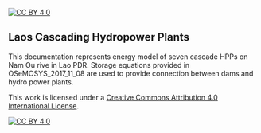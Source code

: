 [![CC BY 4.0][cc-by-shield]][cc-by]


Laos Cascading Hydropower Plants
------------------------------------

This documentation represents energy model of seven cascade HPPs on Nam Ou rive in Lao PDR. Storage equations provided in OSeMOSYS_2017_11_08 are used to provide connection between dams and hydro power plants.






This work is licensed under a
[Creative Commons Attribution 4.0 International License][cc-by].

[![CC BY 4.0][cc-by-image]][cc-by]

[cc-by]: http://creativecommons.org/licenses/by/4.0/
[cc-by-image]: https://i.creativecommons.org/l/by/4.0/88x31.png
[cc-by-shield]: https://img.shields.io/badge/License-CC%20BY%204.0-lightgrey.svg
